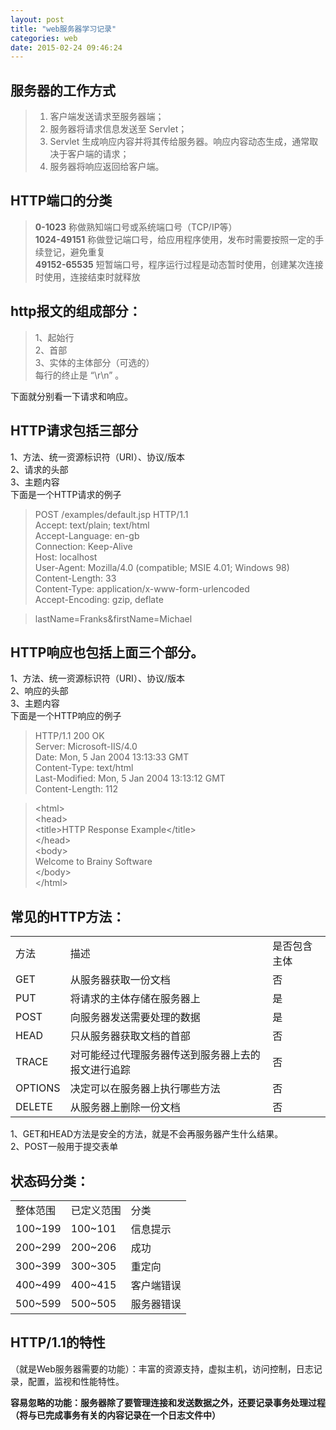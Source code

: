 ```yaml
---
layout: post
title: "web服务器学习记录"
categories: web
date: 2015-02-24 09:46:24
---
```


## 服务器的工作方式
>1) 客户端发送请求至服务器端；  
>2) 服务器将请求信息发送至 Servlet；  
>3) Servlet 生成响应内容并将其传给服务器。响应内容动态生成，通常取决于客户端的请求；  
>4) 服务器将响应返回给客户端。  

<!-- more -->

## HTTP端口的分类  
> **0-1023** 称做熟知端口号或系统端口号（TCP/IP等）  
> **1024-49151** 称做登记端口号，给应用程序使用，发布时需要按照一定的手续登记，避免重复  
> **49152-65535** 短暂端口号，程序运行过程是动态暂时使用，创建某次连接时使用，连接结束时就释放  


## http报文的组成部分：
> 1、起始行  
> 2、首部  
> 3、实体的主体部分（可选的）  
>每行的终止是 “\r\n” 。


下面就分别看一下请求和响应。

## HTTP请求包括三部分  
1、方法、统一资源标识符（URI）、协议/版本  
2、请求的头部  
3、主题内容  
下面是一个HTTP请求的例子  

>POST /examples/default.jsp HTTP/1.1   
 Accept: text/plain; text/html   
 Accept-Language: en-gb   
 Connection: Keep-Alive   
 Host: localhost   
 User-Agent: Mozilla/4.0 (compatible; MSIE 4.01; Windows 98)   
 Content-Length: 33   
 Content-Type: application/x-www-form-urlencoded   
 Accept-Encoding: gzip, deflate   
   
>lastName=Franks&firstName=Michael

## HTTP响应也包括上面三个部分。  
1、方法、统一资源标识符（URI）、协议/版本  
2、响应的头部  
3、主题内容  
下面是一个HTTP响应的例子 

>HTTP/1.1 200 OK   
Server: Microsoft-IIS/4.0   
Date: Mon, 5 Jan 2004 13:13:33 GMT   
Content-Type: text/html   
Last-Modified: Mon, 5 Jan 2004 13:13:12 GMT   
Content-Length: 112   
   
> <html\>   
> <head\>   
> <title\>HTTP Response Example</title\>   
> </head\>   
> <body\>   
> Welcome to Brainy Software   
> </body\>   
> </html\>

## 常见的HTTP方法：  
<table>
<tr>
<td>方法</td>
<td>描述</td>
<td>是否包含主体</td>
</tr>
<tr>
<td>GET</td>
<td>从服务器获取一份文档</td>
<td>否</td>
</tr>
<tr>
<td>PUT</td>
<td>将请求的主体存储在服务器上</td>
<td>是</td>
</tr>
<tr>
<td>POST</td>
<td>向服务器发送需要处理的数据</td>
<td>是</td>
</tr>
<tr>
<td>HEAD</td>
<td>只从服务器获取文档的首部</td>
<td>否</td>
</tr>
<tr>
<td>TRACE</td>
<td>对可能经过代理服务器传送到服务器上去的报文进行追踪</td>
<td>否</td>
</tr>
<tr>
<td>OPTIONS</td>
<td>决定可以在服务器上执行哪些方法</td>
<td>否</td>
</tr>
<tr>
<td>DELETE</td>
<td>从服务器上删除一份文档</td>
<td>否</td>
</tr> 
</table>

1、GET和HEAD方法是安全的方法，就是不会再服务器产生什么结果。  
2、POST一般用于提交表单

## 状态码分类：
<table>
<tr>
<td>整体范围</td>
<td>已定义范围</td>
<td>分类</td>
</tr>
<tr>
<td>100~199</td>
<td>100~101</td>
<td>信息提示</td>
</tr>
<tr>
<td>200~299</td>
<td>200~206</td>
<td>成功</td>
</tr>
<tr>
<td>300~399</td>
<td>300~305</td>
<td>重定向</td>
</tr>
<tr>
<td>400~499</td>
<td>400~415</td>
<td>客户端错误</td>
</tr>
<tr>
<td>500~599</td>
<td>500~505</td>
<td>服务器错误</td>
</tr>
</table>

## HTTP/1.1的特性
（就是Web服务器需要的功能）：丰富的资源支持，虚拟主机，访问控制，日志记录，配置，监视和性能特性。

**容易忽略的功能：服务器除了要管理连接和发送数据之外，还要记录事务处理过程（将与已完成事务有关的内容记录在一个日志文件中）**

